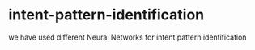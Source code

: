 # intent-pattern-identification

we have used different Neural Networks for intent pattern identification 
